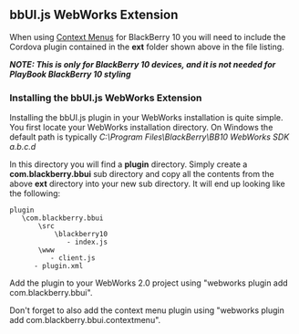 ## bbUI.js WebWorks Extension

When using [Context Menus](https://github.com/blackberry/bbUI.js/wiki/Context-Menus) for BlackBerry 10 you will need to include the Cordova
plugin contained in the **ext** folder shown above in the file listing.

_**NOTE: This is only for BlackBerry 10 devices, and it is not needed for PlayBook BlackBerry 10 styling**_

### Installing the bbUI.js WebWorks Extension

Installing the bbUI.js plugin in your WebWorks installation is quite simple.  You first locate your WebWorks installation directory.  On Windows the
default path is typically _C:\Program Files\BlackBerry\BB10 WebWorks SDK a.b.c.d_

In this directory you will find a **plugin** directory.  Simply create a **com.blackberry.bbui** sub directory and copy all the contents from the above **ext** directory
into your new sub directory.  It will end up looking like the following:

```
plugin
   \com.blackberry.bbui
       \src
           \blackberry10
              - index.js
       \www
          - client.js
      - plugin.xml
```


Add the plugin to your WebWorks 2.0 project using "webworks plugin add com.blackberry.bbui".

Don't forget to also add the context menu plugin using "webworks plugin add com.blackberry.bbui.contextmenu".


